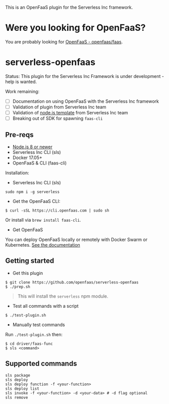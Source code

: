This is an OpenFaaS plugin for the Serverless Inc framework.

# Were you looking for OpenFaaS?

You are probably looking for [OpenFaaS - openfaas/faas](https://github.com/openfaas/faas).

# serverless-openfaas

Status: This plugin for the Serverless Inc Framework is under development - help is wanted.

Work remaining:

* [ ] Documentation on using OpenFaaS with the Serverless Inc framework
* [ ] Validation of plugin from Serverless Inc team
* [ ] Validation of [node.js template](https://github.com/openfaas/serverless-openfaas-nodejs) from Serverless Inc team
* [ ] Breaking out of SDK for spawning `faas-cli`

## Pre-reqs

* [Node.js 8 or newer](https://nodejs.org/en/download/)
* Serverless Inc CLI (sls)
* Docker 17.05+
* OpenFaaS & CLI (faas-cli)

Installation:

* Serverless Inc CLI (sls)

```
sudo npm i -g serverless
```

* Get the OpenFaaS CLI:

```
$ curl -sSL https://cli.openfaas.com | sudo sh
```

Or install via `brew install faas-cli`.

* Get OpenFaaS

You can deploy OpenFaaS locally or remotely with Docker Swarm or Kubernetes. [See the documentation](https://docs.openfaas.com/)

## Getting started

* Get this plugin

```
$ git clone https://github.com/openfaas/serverless-openfaas
$ ./prep.sh
```

> This will install the `serverless` npm module.

* Test all commands with a script

```
$ ./test-plugin.sh
```

* Manually test commands

Run `./test-plugin.sh` then:
```
$ cd driver/faas-func
$ sls <command>
```

## Supported commands

```
sls package
sls deploy
sls deploy function -f <your-function>
sls deploy list
sls invoke -f <your-function> -d <your-data> # -d flag optional
sls remove
```
